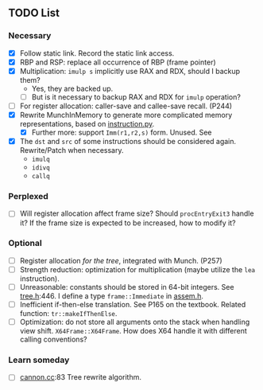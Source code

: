 ## TODO List

### Necessary

- [x] Follow static link. Record the static link access.
- [x] RBP and RSP: replace all occurrence of RBP (frame pointer)
- [x] Multiplication: `imulp s` implicitly use RAX and RDX, should I backup them?
  - Yes, they are backed up.
  - [ ] But is it necessary to backup RAX and RDX for `imulp` operation?
- [ ] For register allocation: caller-save and callee-save recall. (P244)
- [x] Rewrite MunchInMemory to generate more complicated memory representations, based on [instruction.py](../scripts/lab5_test/instruction.py).
  - [x] Further more: support `Imm(r1,r2,s)` form.
    Unused. See
- [x] The `dst` and `src` of some instructions should be considered again. Rewrite/Patch when necessary.
  - `imulq`
  - `idivq`
  - `callq`

### Perplexed

- [ ] Will register allocation affect frame size? Should `procEntryExit3` handle it? If the frame size is expected to be increased, how to modify it?

### Optional

- [ ] Register allocation _for the tree_, integrated with Munch. (P257)
- [ ] Strength reduction: optimization for multiplication (maybe utilize the `lea` instruction).
- [ ] Unreasonable: constants should be stored in 64-bit integers. See [tree.h](../src/tiger/translate/tree.h):446. I define a type `frame::Immediate` in [assem.h](../src/tiger/codegen/assem.h).
- [ ] Inefficient if-then-else translation. See P165 on the textbook. Related function: `tr::makeIfThenElse`.
- [ ] Optimization: do not store all arguments onto the stack when handling view shift. `X64Frame::X64Frame`. How does X64 handle it with different calling conventions?

### Learn someday

- [ ] [cannon.cc](../src/tiger/canon/canon.cc):83 Tree rewrite algorithm.
